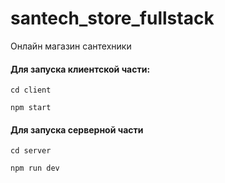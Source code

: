 # santech_store_fullstack
Онлайн магазин сантехники
#### Для запуска клиентской части:

```
cd client
```

```
npm start
```

#### Для запуска серверной части

```
cd server
```

```
npm run dev
```
